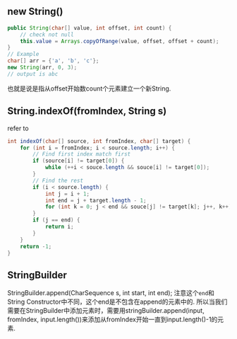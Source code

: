 ## new String()

``` java
public String(char[] value, int offset, int count) {
    // check not null
    this.value = Arrays.copyOfRange(value, offset, offset + count);
}
// Example
char[] arr = {'a', 'b', 'c'};
new String(arr, 0, 3);
// output is abc
```
也就是说是指从offset开始数count个元素建立一个新String.

## String.indexOf(fromIndex, String s)
refer to 
``` java
int indexOf(char[] source, int fromIndex, char[] target) {
    for (int i = fromIndex; i < source.length; i++) {
        // Find first index match first
        if (source[i] != target[0]) {
            while (++i < souce.length && souce[i] != target[0]);
        }
        // Find the rest
        if (i < source.length) {
            int j = i + 1;
            int end = j + target.length - 1;
            for (int k = 0; j < end && souce[j] != target[k]; j++, k++);
        }
        if (j == end) {
            return i;
        }
    }
    return -1;
}
```

## StringBuilder

StringBuilder.append(CharSequence s, int start, int end);
注意这个`end`和String Constructor中不同，这个end是不包含在append的元素中的. 所以当我们需要在StringBuilder中添加元素时，需要用stringBuilder.append(input, fromIndex, input.length())来添加从fromIndex开始一直到input.length()-1的元素.